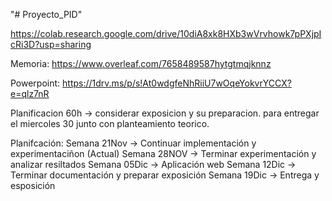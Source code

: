 "# Proyecto_PID" 

https://colab.research.google.com/drive/10diA8xk8HXb3wVrvhowk7pPXjpIcRi3D?usp=sharing

Memoria: https://www.overleaf.com/7658489587hytgtmqjknnz

Powerpoint: https://1drv.ms/p/s!At0wdgfeNhRiiU7wOqeYokvrYCCX?e=qlz7nR

Planificacion 60h -> considerar exposicion y su preparacion. para entregar el miercoles 30 junto con planteamiento teorico.

Planifcación: Semana 21Nov -> Continuar implementación y experimentaciñon (Actual)
              Semana 28NOV -> Terminar experimentación y analizar resiltados
              Semana 05Dic -> Aplicación web
              Semana 12Dic -> Terminar documentación y preparar exposición
              Semana 19Dic -> Entrega y esposición

